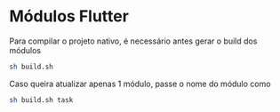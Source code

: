# Módulos Flutter

Para compilar o projeto nativo, é necessário antes gerar o build dos módulos
```sh
sh build.sh
```

Caso queira atualizar apenas 1 módulo, passe o nome do módulo como  
```sh
sh build.sh task
```